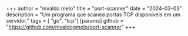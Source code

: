 +++
author = "nivaldo melo"
title = "port-scanner"
date = "2024-03-03"
description = "Um programa que scanea portas TCP disponíveis em um servidor."
tags = [ "go", "tcp"]
[params]
  github = "https://github.com/nivaldogmelo/port-scanner"
+++
